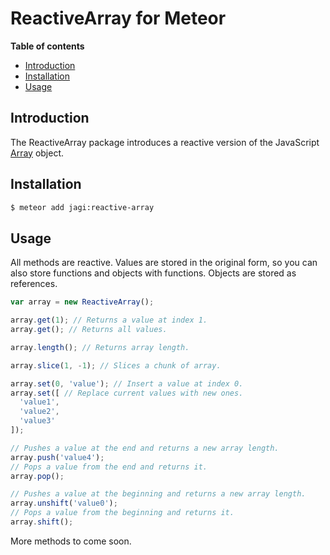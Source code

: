 # ReactiveArray for Meteor

**Table of contents**

- [Introduction](#introduction)
- [Installation](#installation)
- [Usage](#usage)

## Introduction

The ReactiveArray package introduces a reactive version of the JavaScript [Array](https://developer.mozilla.org/en-US/docs/Web/JavaScript/Reference/Global_Objects/Array) object.

## Installation

```sh
$ meteor add jagi:reactive-array
```

## Usage

All methods are reactive. Values are stored in the original form, so you can also store functions and objects with functions. Objects are stored as references.

```js
var array = new ReactiveArray();

array.get(1); // Returns a value at index 1.
array.get(); // Returns all values.

array.length(); // Returns array length.

array.slice(1, -1); // Slices a chunk of array.

array.set(0, 'value'); // Insert a value at index 0.
array.set([ // Replace current values with new ones.
  'value1',
  'value2',
  'value3'
]);

// Pushes a value at the end and returns a new array length.
array.push('value4');
// Pops a value from the end and returns it.
array.pop();

// Pushes a value at the beginning and returns a new array length.
array.unshift('value0');
// Pops a value from the beginning and returns it.
array.shift();
```

More methods to come soon.
